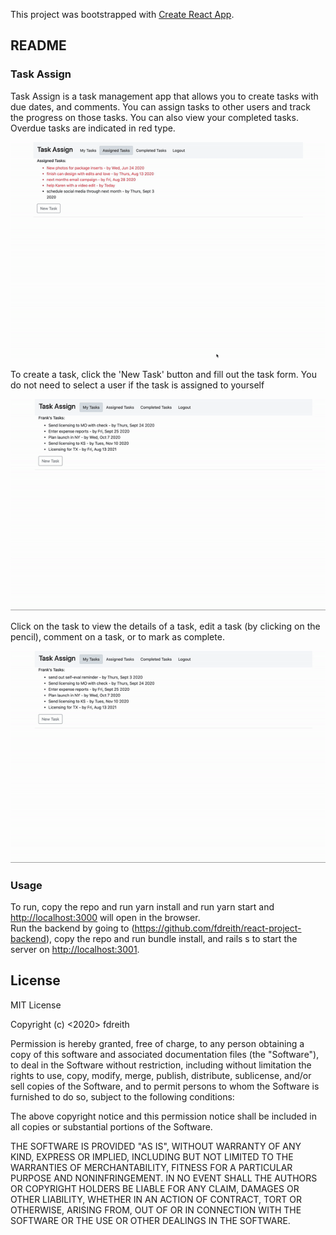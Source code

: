 This project was bootstrapped with [Create React App](https://github.com/facebook/create-react-app).

## README

### Task Assign

Task Assign is a task management app that allows you to create tasks with due dates, and comments. You can assign tasks to other users and track the progress on those tasks. You can also view your completed tasks. Overdue tasks are indicated in red type.

![View Tasks](demo/view_tasks.gif)

To create a task, click the 'New Task' button and fill out the task form. You do not need to select a user if the task is assigned to yourself

![Create New Task](demo/new_task.gif)

Click on the task to view the details of a task, edit a task (by clicking on the pencil), comment on a task, or to mark as complete.

![Edit Task](demo/edit_task.gif)

### Usage

To run, copy the repo and run yarn install and run yarn start and [http://localhost:3000](http://localhost:3000) will open in the browser.
<br />
Run the backend by going to (https://github.com/fdreith/react-project-backend), copy the repo and run bundle install, and rails s to start the server on [http://localhost:3001](http://localhost:3001).<br />

## License

MIT License

Copyright (c) <2020> fdreith

Permission is hereby granted, free of charge, to any person obtaining a copy of this software and associated documentation files (the "Software"), to deal in the Software without restriction, including without limitation the rights to use, copy, modify, merge, publish, distribute, sublicense, and/or sell copies of the Software, and to permit persons to whom the Software is furnished to do so, subject to the following conditions:

The above copyright notice and this permission notice shall be included in all copies or substantial portions of the Software.

THE SOFTWARE IS PROVIDED "AS IS", WITHOUT WARRANTY OF ANY KIND, EXPRESS OR IMPLIED, INCLUDING BUT NOT LIMITED TO THE WARRANTIES OF MERCHANTABILITY, FITNESS FOR A PARTICULAR PURPOSE AND NONINFRINGEMENT. IN NO EVENT SHALL THE AUTHORS OR COPYRIGHT HOLDERS BE LIABLE FOR ANY CLAIM, DAMAGES OR OTHER LIABILITY, WHETHER IN AN ACTION OF CONTRACT, TORT OR OTHERWISE, ARISING FROM, OUT OF OR IN CONNECTION WITH THE SOFTWARE OR THE USE OR OTHER DEALINGS IN THE SOFTWARE.
